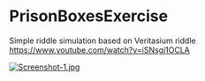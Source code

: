# PrisonBoxesExercise
 Simple riddle simulation based on Veritasium riddle
https://www.youtube.com/watch?v=iSNsgj1OCLA


[![Screenshot-1.jpg](https://i.postimg.cc/q7Sw15zz/Screenshot-1.jpg)](https://postimg.cc/yJh0dnhH)
